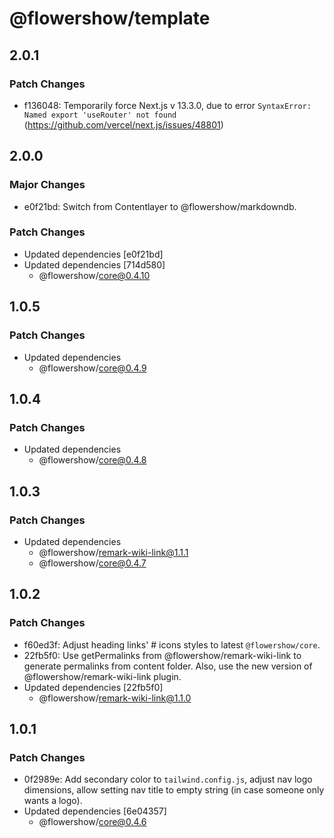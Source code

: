 # @flowershow/template

## 2.0.1

### Patch Changes

- f136048: Temporarily force Next.js v 13.3.0, due to error `SyntaxError: Named export 'useRouter' not found` (https://github.com/vercel/next.js/issues/48801)

## 2.0.0

### Major Changes

- e0f21bd: Switch from Contentlayer to @flowershow/markdowndb.

### Patch Changes

- Updated dependencies [e0f21bd]
- Updated dependencies [714d580]
  - @flowershow/core@0.4.10

## 1.0.5

### Patch Changes

- Updated dependencies
  - @flowershow/core@0.4.9

## 1.0.4

### Patch Changes

- Updated dependencies
  - @flowershow/core@0.4.8

## 1.0.3

### Patch Changes

- Updated dependencies
  - @flowershow/remark-wiki-link@1.1.1
  - @flowershow/core@0.4.7

## 1.0.2

### Patch Changes

- f60ed3f: Adjust heading links' # icons styles to latest `@flowershow/core`.
- 22fb5f0: Use getPermalinks from @flowershow/remark-wiki-link to generate permalinks from content folder. Also, use the new version of @flowershow/remark-wiki-link plugin.
- Updated dependencies [22fb5f0]
  - @flowershow/remark-wiki-link@1.1.0

## 1.0.1

### Patch Changes

- 0f2989e: Add secondary color to `tailwind.config.js`, adjust nav logo dimensions, allow setting nav title to empty string (in case someone only wants a logo).
- Updated dependencies [6e04357]
  - @flowershow/core@0.4.6
